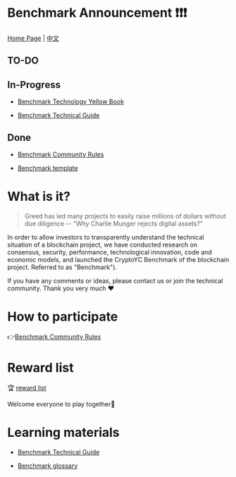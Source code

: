 # Benchmark Announcement :exclamation::exclamation::exclamation:
 [Home Page](https://aturx.github.io/benchmark/) | [中文](README_CN.md)
## TO-DO

## In-Progress

- [Benchmark Technology Yellow Book](result/Benchmark_yellowpaper/README.md)

- [Benchmark Technical Guide](study/Benchmark_tech_study_zh-cn.md)

## Done

- [Benchmark Community Rules](rule/Benchmark_rule/Benchmark_rule.md)

- [Benchmark template](rule/Benchmark_template/Benchmark_template.md)

# What is it?

> Greed has led many projects to easily raise millions of dollars without due diligence -- "Why Charlie Munger rejects digital assets?" 

In order to allow investors to transparently understand the technical situation of a blockchain project, we have conducted research on consensus, security, performance, technological innovation, code and economic models, and launched the CryptoYC Benchmark of the blockchain project. Referred to as "Benchmark").

If you have any comments or ideas, please contact us or join the technical community. Thank you very much :heart:

# How to participate

:point_right:[Benchmark Community Rules](rule/Benchmark_rule/Benchmark_rule.md)


# Reward list

:trophy: [reward list](rule/Benchmark_reward_list/Benchmark_reward_list.md)

Welcome everyone to play together:dancers:  

# Learning materials

- [Benchmark Technical Guide](study/Benchmark_tech_study_zh-cn.md)

- [Benchmark glossary](result/Glossary/Glossary.md)
